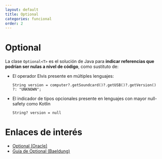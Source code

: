 ```yaml
---
layout: default
title: Optional
categories: funcional
order: 2
---
```

# Optional

La clase `Optional<T>` es el solución de Java para **indicar referencias que podrían ser nulas a nivel de código**, como sustituto de:
* El operador Elvis presente en múltiples lenguajes: 
  
  `String version = computer?.getSoundcard()?.getUSB()?.getVersion() ?: "UNKNOWN";`
* El indicador de tipos opcionales presente en lenguajes con mayor null-safety como Kotlin
  
  `String? version = null`
  
# Enlaces de interés
* [Optional (Oracle)](https://www.oracle.com/technical-resources/articles/java/java8-optional.html)
* [Guía de Optional (Baeldung)](https://www.baeldung.com/java-optional)
